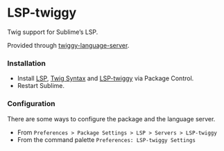 # LSP-twiggy

Twig support for Sublime’s LSP.

Provided through [twiggy-language-server](https://github.com/moetelo/twiggy/tree/master/packages/language-server).

### Installation

* Install [LSP](https://packagecontrol.io/packages/LSP), [Twig Syntax](https://packagecontrol.io/packages/Twig) and [LSP-twiggy](https://packagecontrol.io/packages/LSP-twiggy) via Package Control.
* Restart Sublime.

### Configuration

There are some ways to configure the package and the language server.

- From `Preferences > Package Settings > LSP > Servers > LSP-twiggy`
- From the command palette `Preferences: LSP-twiggy Settings`
